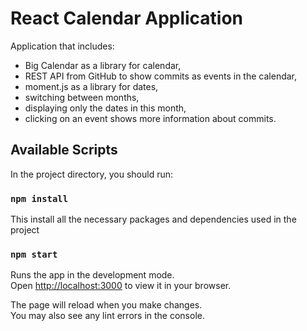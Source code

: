 # React Calendar Application

Application that includes: 
* Big Calendar as a library for calendar, 
* REST API from GitHub to show commits as events in the calendar, 
* moment.js as a library for dates, 
* switching between months, 
* displaying only the dates in this month, 
* clicking on an event shows more information about commits.

## Available Scripts

In the project directory, you should run:

### `npm install`

This install all the necessary packages and dependencies used in the project

### `npm start`

Runs the app in the development mode.\
Open [http://localhost:3000](http://localhost:3000) to view it in your browser.

The page will reload when you make changes.\
You may also see any lint errors in the console.
